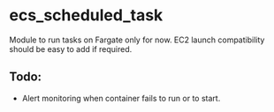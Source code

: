 # ecs_scheduled_task

Module to run tasks on Fargate only for now. EC2 launch compatibility should be easy to add if required.

## Todo:

- Alert monitoring when container fails to run or to start.
